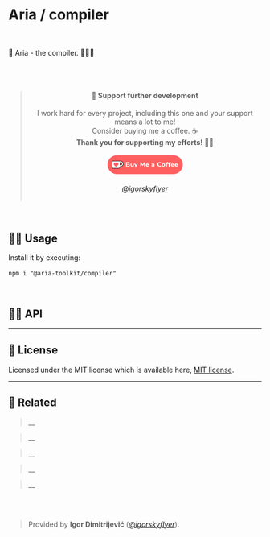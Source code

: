# Aria / compiler

<br>

🌳 Aria - the compiler. 🚶🏼‍♂️

<br>
<br>

<div align="center">
	<blockquote>
		<h4>💖 Support further development</h4>
		<span>I work hard for every project, including this one and your support means a lot to me!
		<br>
		Consider buying me a coffee. ☕
		<br>
		<strong>Thank you for supporting my efforts! 🙏😊</strong></span>
		<br>
		<br>
		<a href="https://ko-fi.com/igorskyflyer" target="_blank"><img src="https://raw.githubusercontent.com/igorskyflyer/igorskyflyer/main/assets/ko-fi.png" alt="Donate to igorskyflyer" width="150"></a>
		<br>
		<br>
		<a href="https://github.com/igorskyflyer"><em>@igorskyflyer</em></a>
		<br>
		<br>
	</blockquote>
</div>

<br>

## 🕵🏼 Usage

Install it by executing:

```shell
npm i "@aria-toolkit/compiler"
```

<br>

## 🤹🏼 API

---

## 🪪 License

Licensed under the MIT license which is available here, [MIT license](https://github.com/aria-toolkit/compiler/blob/main/LICENSE).

---

## 🧬 Related

[]()

> __

[]()

> __

[]()

> __

[]()

> __

[]()

> __

<br>
<br>

>
> Provided by **Igor Dimitrijević** ([*@igorskyflyer*](https://github.com/igorskyflyer/)).
>
